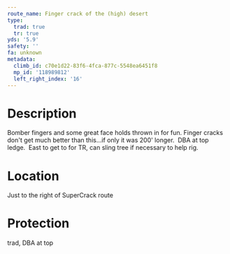 ```yaml
---
route_name: Finger crack of the (high) desert
type:
  trad: true
  tr: true
yds: '5.9'
safety: ''
fa: unknown
metadata:
  climb_id: c70e1d22-83f6-4fca-877c-5548ea6451f8
  mp_id: '118989812'
  left_right_index: '16'
---
```

# Description
Bomber fingers and some great face holds thrown in for fun. Finger cracks don't get much better than this...if only it was 200' longer.  DBA at top ledge.  East to get to for TR, can sling tree if necessary to help rig.

# Location
Just to the right of SuperCrack route

# Protection
trad, DBA at top

